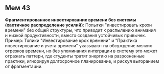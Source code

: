 ## Мем 43

**Фрагментированное инвестирование времени без системы (хаотичное распределение усилий)**: Попытки "инвестировать крохи времени" без общей структуры, что приводит к распылению внимания и низкой продуктивности, вместо создания устойчивых привычек. Пример: Топики "Инвестирование крох времени" и "Практика инвестирование и учета времени" указывают на обсуждение мелких отрезков времени, но без упоминания интеграции в систему это может отражать паттерн, где студенты тратят энергию на разрозненные практики, игнорируя долгосрочное планирование, и рискуя выгоранием от фрагментации.